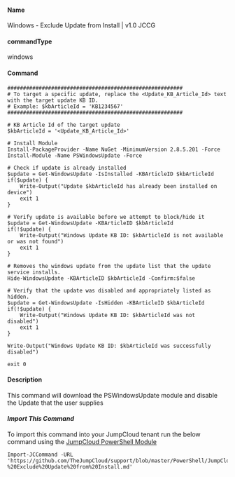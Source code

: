 #### Name

Windows - Exclude Update from Install | v1.0 JCCG

#### commandType

windows

#### Command

```
########################################################
# To target a specific update, replace the <Update_KB_Article_Id> text with the target update KB ID.
# Example: $kbArticleId = 'KB1234567'
########################################################

# KB Article Id of the target update
$kbArticleId = '<Update_KB_Article_Id>'

# Install Module
Install-PackageProvider -Name NuGet -MinimumVersion 2.8.5.201 -Force
Install-Module -Name PSWindowsUpdate -Force
    
# Check if update is already installed
$update = Get-WindowsUpdate -IsInstalled -KBArticleID $kbArticleId
if($update) {
    Write-Output("Update $kbArticleId has already been installed on device")
    exit 1
}

# Verify update is available before we attempt to block/hide it
$update = Get-WindowsUpdate -KBArticleID $kbArticleId
if(!$update) {
    Write-Output("Windows Update KB ID: $kbArticleId is not available or was not found")
    exit 1
}

# Removes the windows update from the update list that the update service installs.
Hide-WindowsUpdate -KBArticleID $kbArticleId -Confirm:$false
    
# Verify that the update was disabled and appropriately listed as hidden.
$update = Get-WindowsUpdate -IsHidden -KBArticleID $kbArticleId
if(!$update) {
    Write-Output("Windows Update KB ID: $kbArticleId was not disabled")
    exit 1
}

Write-Output("Windows Update KB ID: $kbArticleId was successfully disabled")

exit 0
```

#### Description

This command will download the PSWindowsUpdate module and disable the Update that the user supplies

#### *Import This Command*

To import this command into your JumpCloud tenant run the below command using the [JumpCloud PowerShell Module](https://github.com/TheJumpCloud/support/wiki/Installing-the-JumpCloud-PowerShell-Module)

```
Import-JCCommand -URL 'https://github.com/TheJumpCloud/support/blob/master/PowerShell/JumpCloud%20Commands%20Gallery/Windows%20Commands/Windows%20-%20Exclude%20Update%20from%20Install.md'
```
